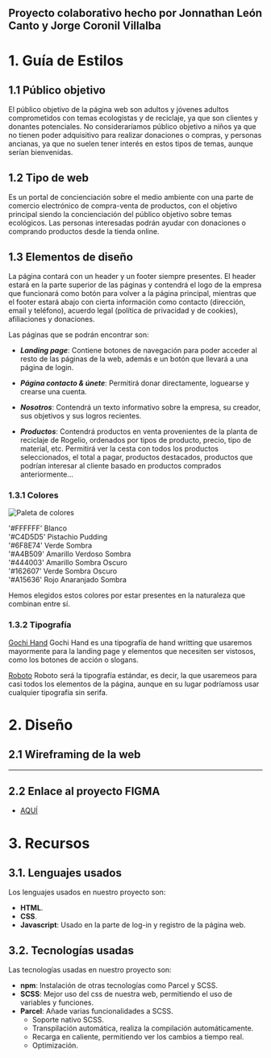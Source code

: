 ## **Proyecto colaborativo hecho por Jonnathan León Canto y Jorge Coronil Villalba**

# 1. Guía de Estilos

## 1.1 Público objetivo

El público objetivo de la página web son adultos y jóvenes adultos comprometidos con temas ecologistas y de reciclaje, ya que son clientes y donantes potenciales. No consideraríamos público objetivo a niños ya que no tienen poder adquisitivo para realizar donaciones o compras, y personas ancianas, ya que no suelen tener interés en estos tipos de temas, aunque serían bienvenidas.

## 1.2 Tipo de web

Es un portal de concienciación sobre el medio ambiente con una parte de comercio electrónico de compra-venta de productos, con el objetivo principal siendo la concienciación del público objetivo sobre temas ecológicos. Las personas interesadas podrán ayudar con donaciones o comprando productos desde la tienda online.

## 1.3 Elementos de diseño

La página contará con un header y un footer siempre presentes. El header estará en la parte superior de las páginas y contendrá el logo de la empresa que funcionará como botón para volver a la página principal, mientras que el footer estará abajo con cierta información como contacto (dirección, email y teléfono), acuerdo legal (política de privacidad y de cookies), afiliaciones y donaciones.

Las páginas que se podrán encontrar son:

- ***Landing page***: Contiene botones de navegación para poder acceder al resto de las páginas de la web, además e un botón que llevará a una página de login.

- ***Página contacto & únete***: Permitirá donar directamente, loguearse y crearse una cuenta.

- ***Nosotros***: Contendrá un texto informativo sobre la empresa, su creador, sus objetivos y sus logros recientes.

- ***Productos***: Contendrá productos en venta provenientes de la planta de reciclaje de Rogelio, ordenados por tipos de producto, precio, tipo de material, etc. Permitirá ver la cesta con todos los productos seleccionados, el total a pagar, productos destacados, productos que podrían interesar al cliente basado en productos comprados anteriormente...

### 1.3.1 Colores

![Paleta de colores](https://i.gyazo.com/6b3af66d0c202b239124e0bb815373fa.png)

'#FFFFFF' Blanco  
'#C4D5D5' Pistachio Pudding  
'#6F8E74' Verde Sombra  
'#A4B509' Amarillo Verdoso Sombra  
'#444003' Amarillo Sombra Oscuro  
'#162607' Verde Sombra Oscuro  
'#A15636' Rojo Anaranjado Sombra  

Hemos elegidos estos colores por estar presentes en la naturaleza que combinan entre sí.

### 1.3.2 Tipografía

[Gochi Hand](https://fonts.google.com/specimen/Gochi+Hand)
Gochi Hand es una tipografía de hand writting que usaremos mayormente para la landing page y elementos que necesiten ser vistosos, como los botones de acción o slogans.

[Roboto](https://fonts.google.com/specimen/Roboto)
Roboto será la tipografía estándar, es decir, la que usaremeos para casi todos los elementos de la página, aunque en su lugar podríamoss usar cualquier tipografía sin serifa.

# 2. Diseño

## 2.1 Wireframing de la web



---
## 2.2 Enlace al proyecto FIGMA

- [AQUÍ](https://www.figma.com/file/VQ3EeotOWF0xCNFa3pgbZN/Plantilla?type=design&node-id=0%3A1&mode=design&t=wnwFp9Q3xGqeGlXo-1)

# 3. Recursos

## 3.1. Lenguajes usados

Los lenguajes usados en nuestro proyecto son:
- **HTML**.
- **CSS**. 
- **Javascript**: Usado en la parte de log-in y registro de la página web.   

## 3.2. Tecnologías usadas

Las tecnologías usadas en nuestro proyecto son:
- **npm**: Instalación de otras tecnologías como Parcel y SCSS.
- **SCSS**: Mejor uso del css de nuestra web, permitiendo el uso de variables y funciones.  
- **Parcel**: Añade varias funcionalidades a SCSS.
    - Soporte nativo SCSS.
    - Transpilación automática, realiza la compilación automáticamente.
    - Recarga en caliente, permitiendo ver los cambios a tiempo real.
    - Optimización.
